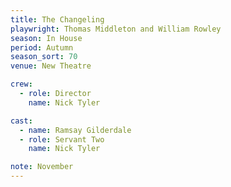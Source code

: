 ```yaml
---
title: The Changeling
playwright: Thomas Middleton and William Rowley
season: In House
period: Autumn
season_sort: 70
venue: New Theatre

crew:
  - role: Director
    name: Nick Tyler

cast: 
  - name: Ramsay Gilderdale
  - role: Servant Two
    name: Nick Tyler

note: November
---
```



